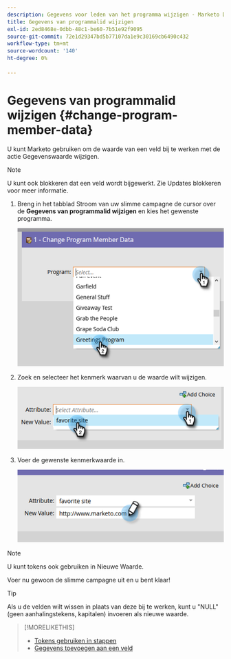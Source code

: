 ```yaml
---
description: Gegevens voor leden van het programma wijzigen - Marketo Docs - Productdocumentatie
title: Gegevens van programmalid wijzigen
exl-id: 2ed8468e-0dbb-48c1-be60-7b51e92f9095
source-git-commit: 72e1d29347bd5b77107da1e9c30169cb6490c432
workflow-type: tm+mt
source-wordcount: '140'
ht-degree: 0%

---
```


# Gegevens van programmalid wijzigen {#change-program-member-data}

U kunt Marketo gebruiken om de waarde van een veld bij te werken met de actie Gegevenswaarde wijzigen.

>[!NOTE]
>
>U kunt ook blokkeren dat een veld wordt bijgewerkt. Zie Updates blokkeren voor meer informatie.

1. Breng in het tabblad Stroom van uw slimme campagne de cursor over de **Gegevens van programmalid wijzigen** en kies het gewenste programma.

   ![](assets/change-program-member-data-1.png)

1. Zoek en selecteer het kenmerk waarvan u de waarde wilt wijzigen.

   ![](assets/change-program-member-data-2.png)

1. Voer de gewenste kenmerkwaarde in.

   ![](assets/change-program-member-data-3.png)

>[!NOTE]
>
>U kunt tokens ook gebruiken in Nieuwe Waarde.

Voer nu gewoon de slimme campagne uit en u bent klaar!

>[!TIP]
>
>Als u de velden wilt wissen in plaats van deze bij te werken, kunt u &quot;NULL&quot; (geen aanhalingstekens, kapitalen) invoeren als nieuwe waarde.

>[!MORELIKETHIS]
>
>* [Tokens gebruiken in stappen](/help/marketo/product-docs/core-marketo-concepts/smart-campaigns/flow-actions/use-tokens-in-flow-steps.md)
>* [Gegevens toevoegen aan een veld](/help/marketo/product-docs/core-marketo-concepts/smart-campaigns/flow-actions/append-data-to-a-field.md)

